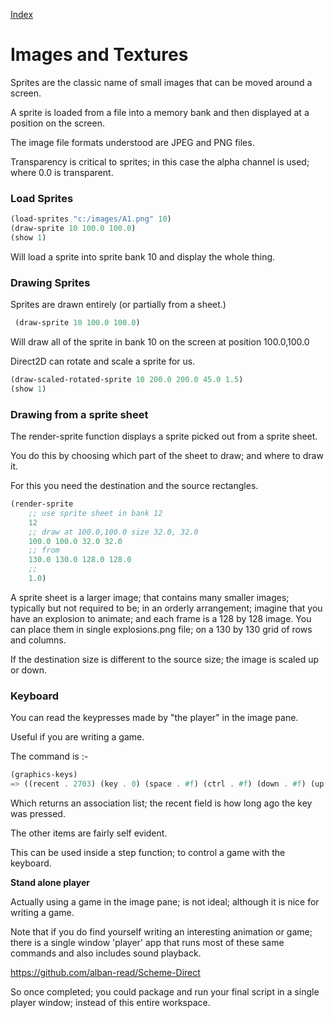  [Index](welcome.html)  

# Images and Textures 

Sprites are the classic name of small images that can be moved around a screen.

A sprite is loaded from a file into a memory bank and then displayed at a position on the screen.

The image file formats understood are JPEG and PNG files.

Transparency is critical to sprites; in this case the alpha channel is used; where 0.0 is transparent.

### Load Sprites

```Scheme
(load-sprites "c:/images/A1.png" 10)	
(draw-sprite 10 100.0 100.0)
(show 1)	
```

Will load a sprite into sprite bank 10 and display the whole thing.

### Drawing Sprites

Sprites are drawn entirely (or partially from a sheet.)

```Scheme
 (draw-sprite 10 100.0 100.0)
```

Will draw all of the sprite in bank 10 on the screen at position 100.0,100.0

Direct2D can rotate and scale a sprite for us.

```Scheme
(draw-scaled-rotated-sprite 10 200.0 200.0 45.0 1.5)  
(show 1)
```

### Drawing from a sprite sheet

The render-sprite function displays a sprite picked out from a sprite sheet.

You do this by choosing which part of the sheet to draw; and where to draw it.

For this you need the destination and the source rectangles.

```Scheme
(render-sprite 
 	;; use sprite sheet in bank 12
 	12
 	;; draw at 100.0,100.0 size 32.0, 32.0
 	100.0 100.0 32.0 32.0 
    ;; from 
    130.0 130.0 128.0 128.0
 	;;
 	1.0)
```

A sprite sheet is a larger image; that contains many smaller images; typically but not required to be; in an orderly arrangement; imagine that you have an explosion to animate; and each frame is a 128 by 128 image. You can place them in single explosions.png file; on a 130 by 130 grid of rows and columns.

If the destination size is different to the source size; the image is scaled up or down.

### Keyboard 

You can read the keypresses made by "the player" in the image pane. 

Useful if you are writing a game.

The command is :-

```Scheme
(graphics-keys)
=> ((recent . 2703) (key . 0) (space . #f) (ctrl . #f) (down . #f) (up . #f) (right . #f) (left . #f))

```

Which returns an association list; the recent field is how long ago the key was pressed.

The other items are fairly self evident.

This can be used inside a step function; to control a game with the keyboard.



**Stand alone player**

Actually using a game in the image pane; is not ideal; although it is nice for writing a game.

Note that if you do find yourself writing an interesting animation or game; there is a single window 'player' app that runs most of these same commands and also includes sound playback.

https://github.com/alban-read/Scheme-Direct

So once completed; you could package and run your final script in a single player window; instead of this entire workspace.

<script>
    function evaluate_selected_expression() {
        var text = window.getSelection().toString();
        text = text.replace(/[\u{0080}-\u{FFFF}]/gu, "");
        console.log(text);
        window.chrome.webview.postMessage('::eval:' + text);
    }
    document.addEventListener('keydown', function (event) {
        if (event.code == 'Enter' && (event.shiftKey)) {
            evaluate_selected_expression(); 
        }
    });
</script>